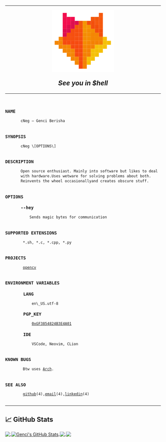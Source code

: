****
<p align="center">
  <img src="./fox.svg" alt="Logo">
</p>

<h2 align= "center" style="margin: 1em;!important">
  <b><i>See you in $hell</b></i>
</h2>

****

<!-- I hate Github for not supporting CSS -->
<pre>
<code>
<h3>NAME</h3>       cNeg — Genci Berisha

<h3>SYNOPSIS</h3>       cNeg \[OPTIONS\]

<h3>DESCRIPTION</h3>       Open source enthusiast. Mainly into software but likes to deal
       with hardware.Uses wetware for solving problems about both.
       Reinvents the wheel occasionallyand creates obscure stuff.

<h3>OPTIONS</h3><h3>      --hey</h3>           Sends magic bytes for communication

<h3>SUPPORTED EXTENSIONS</h3>        *.sh, *.c, *.cpp, *.py

<h3>PROJECTS</h3>        <a href="https://github.com/opencv/opencv">opencv</a>

<h3>ENVIRONMENT VARIABLES</h3><h3>       LANG</h3>            en\_US.utf-8<h3>       PGP_KEY</h3>            <a href="https://github.com/neg-c.gpg">0xGF3854824B3E4A01</a><h3>       IDE</h3>            VSCode, Neovim, CLion

<h3>KNOWN BUGS</h3>        Btw uses <a href="https://archlinux.org/">Arch</a>.

<h3>SEE ALSO</h3>        <a href="https://github.com/neg-c">github</a>(4),<a href="mailto:gencii.berisha3@gmail.com">email</a>(4),<a href="https://www.linkedin.com/in/genciberisha/">linkedin</a>(4)
</code>
</pre>

****
## &#x1f4c8; GitHub Stats

<p style="margin:em">
<a href="https://github.com/neg-c/neg-c">
  <img align="center" src="https://github-readme-stats.vercel.app/api/top-langs/?username=neg-c&hide=java,html,tex&theme=gruvbox&langs_count=3" />
</a>
<a href="https://github.com/neg-c/neg-c">
  <img align="center" src="https://github-readme-stats.vercel.app/api?username=neg-c&show_icons=true&line_height=27&count_private=true&theme=gruvbox" alt="Genci's GitHub Stats" />
</a>


<a href="https://github.com/opencv/opencv">
  <img align="center" src="https://github-readme-stats.vercel.app/api/pin/?username=opencv&repo=opencv&show_owner=true&theme=gruvbox" />
  </a>
<a href="https://github.com/godotengine/godot">
  <img align="center" src="https://github-readme-stats.vercel.app/api/pin/?username=godotengine&repo=godot&show_owner=true&theme=gruvbox" />
</a>
</p>
